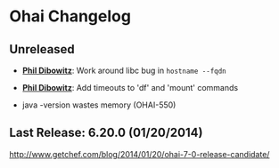 # Ohai Changelog

## Unreleased

* [**Phil Dibowitz**](https://github.com/jaymzh):
  Work around libc bug in `hostname --fqdn`
* [**Phil Dibowitz**](https://github.com/jaymzh):
  Add timeouts to 'df' and 'mount' commands

* java -version wastes memory (OHAI-550)

## Last Release: 6.20.0 (01/20/2014)

http://www.getchef.com/blog/2014/01/20/ohai-7-0-release-candidate/
